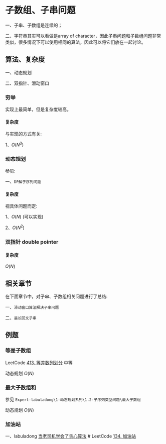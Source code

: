 # 子数组、子串问题

一、子串、子数组是连续的；

二、字符串其实可以看做是array of character，因此子串问题和子数组问题非常类似，很多情况下可以使用相同的算法，因此可以将它们放在一起讨论。

## 算法、复杂度

一、动态规划

二、双指针、滑动窗口

### 穷举

实现上最简单，但是复杂度较高。

#### 复杂度

与实现的方式有关:

1、$O(N^3)$​



### 动态规划

参见:

一、`DP解子序列问题`



#### 复杂度

视具体问题而定:

1、$O(N)$ (可以实现)

2、$O(N^2)$​



### 双指针 double pointer



#### 复杂度

$O(N)$



## 相关章节

在下面章节中，对子串、子数组相关问题进行了总结: 

一、`滑动窗口算法解决子串问题`

二、`最长回文子串`



## 例题



### 等差子数组

LeetCode [413. 等差数列划分](https://leetcode-cn.com/problems/arithmetic-slices/) 中等

动态规划 $O(N)$



### 最大子数组和

参见 `Expert-labuladong\1-动态规划系列\1.2-子序列类型问题\最大子数组` 

动态规划 $O(N)$



### 加油站

一、labuladong [当老司机学会了贪心算法](https://mp.weixin.qq.com/s/k-z_oewAqMYc3vpmOm4gEQ) # LeetCode [134. 加油站](https://leetcode-cn.com/problems/gas-station/)

